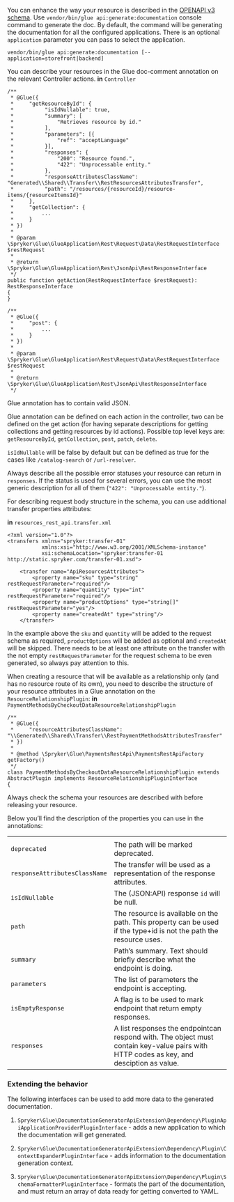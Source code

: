 You can enhance the way your resource is described in the [OPENAPI v3 schema](https://swagger.io/docs/specification/basic-structure/). Use `vendor/bin/glue api:generate:documentation` console command to generate the doc. By default, the command will be generating the documentation for all the configured applications. There is an optional `application` parameter you can pass to select the application.

```
vendor/bin/glue api:generate:documentation [--application=storefront|backend]
```

You can describe your resources in the Glue doc-comment annotation on the relevant Controller actions.
**in** `Controller`
```
/**
 * @Glue({
 *     "getResourceById": {
 *          "isIdNullable": true,
 *          "summary": [
 *              "Retrieves resource by id."
 *          ],
 *          "parameters": [{
 *              "ref": "acceptLanguage"
 *          }],
 *          "responses": {
 *              "200": "Resource found.",
 *              "422": "Unprocessable entity."
 *          },
 *          "responseAttributesClassName": "Generated\\Shared\\Transfer\\RestResourcesAttributesTransfer",
 *          "path": "/resources/{resourceId}/resource-items/{resourceItemsId}"
 *     },
 *     "getCollection": {
 *         ...
 *     }
 * })
 *
 * @param \Spryker\Glue\GlueApplication\Rest\Request\Data\RestRequestInterface $restRequest
 *
 * @return \Spryker\Glue\GlueApplication\Rest\JsonApi\RestResponseInterface
 */
public function getAction(RestRequestInterface $restRequest): RestResponseInterface
{
}

/**
 * @Glue({
 *     "post": {
 *         ...
 *     }
 * })
 *
 * @param \Spryker\Glue\GlueApplication\Rest\Request\Data\RestRequestInterface $restRequest
 *
 * @return \Spryker\Glue\GlueApplication\Rest\JsonApi\RestResponseInterface
 */

```
Glue annotation has to contain valid JSON.

Glue annotation can be defined on each action in the controller, two can be defined on the get action (for having separate descriptions for getting collections and getting resources by id actions). Possible top level keys are: `getResourceById`, `getCollection`, `post`, `patch`, `delete`.

`isIdNullable` will be false by default but can be defined as true for the cases like `/catalog-search` or `/url-resolver`.

Always describe all the possible error statuses your resource can return in `responses`. If the status is used for several errors, you can use the most generic description for all of them (`"422": "Unprocessable entity."`).

For describing request body structure in the schema, you can use additional transfer properties attributes:

**in** `resources_rest_api.transfer.xml`

```
<?xml version="1.0"?>
<transfers xmlns="spryker:transfer-01"
           xmlns:xsi="http://www.w3.org/2001/XMLSchema-instance"
           xsi:schemaLocation="spryker:transfer-01 http://static.spryker.com/transfer-01.xsd">

    <transfer name="ApiResourcesAttributes">
        <property name="sku" type="string" restRequestParameter="required"/>
        <property name="quantity" type="int" restRequestParameter="required"/>
        <property name="productOptions" type="string[]" restRequestParameter="yes"/>
        <property name="createdAt" type="string"/>
    </transfer>
```

In the example above the `sku` and `quantity` will be added to the request schema as required, `productOptions` will be added as optional and `createdAt` will be skipped. There needs to be at least one attribute on the transfer with the not empty `restRequestParameter` for the request schema to be even generated, so always pay attention to this.

When creating a resource that will be available as a relationship only (and has no resource route of its own), you need to describe the structure of your resource attributes in a Glue annotation on the `ResourceRelationshipPlugin`:
**in** `PaymentMethodsByCheckoutDataResourceRelationshipPlugin`

```
/**
 * @Glue({
 *     "resourceAttributesClassName": "\\Generated\\Shared\\Transfer\\RestPaymentMethodsAttributesTransfer"
 * })
 *
 * @method \Spryker\Glue\PaymentsRestApi\PaymentsRestApiFactory getFactory()
 */
class PaymentMethodsByCheckoutDataResourceRelationshipPlugin extends AbstractPlugin implements ResourceRelationshipPluginInterface
{
```

Always check the schema your resources are described with before releasing your resource.

Below you’ll find the description of the properties you can use in the annotations:

|     |     |
| --- | --- |
|     |     |
| `deprecated` | The path will be marked deprecated. |
| `responseAttributesClassName` | The transfer will be used as a representation of the response attributes. |
| `isIdNullable` | The (JSON:API) response `id` will be null. |
| `path` | The resource is available on the path. This property can be used if the type+id is not the path the resource uses. |
| `summary` | Path’s summary. Text should briefly describe what the endpoint is doing. |
| `parameters` | The list of parameters the endpoint is accepting. |
| `isEmptyResponse` | A flag is to be used to mark endpoint that return empty responses. |
| `responses` | A list responses the endpointcan respond with. The object must contain key-value pairs with HTTP codes as key, and desciption as value. |

### Extending the behavior

The following interfaces can be used to add more data to the generated documentation.

1.  `Spryker\Glue\DocumentationGeneratorApiExtension\Dependency\PluginApiApplicationProviderPluginInterface` - adds a new application to which the documentation will get generated.
    
2.  `Spryker\Glue\DocumentationGeneratorApiExtension\Dependency\Plugin\ContextExpanderPluginInterface` - adds information to the documentation generation context.
    
3.  `Spryker\Glue\DocumentationGeneratorApiExtension\Dependency\Plugin\SchemaFormatterPluginInterface` - formats the part of the documentation, and must return an array of data ready for getting converted to YAML.
